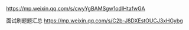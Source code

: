 
https://mp.weixin.qq.com/s/cwyYgBAMSgw1odIHtafwGA

面试刷题题汇总
https://mp.weixin.qq.com/s/C2b-J8DXEstOUCJ3xHGybg